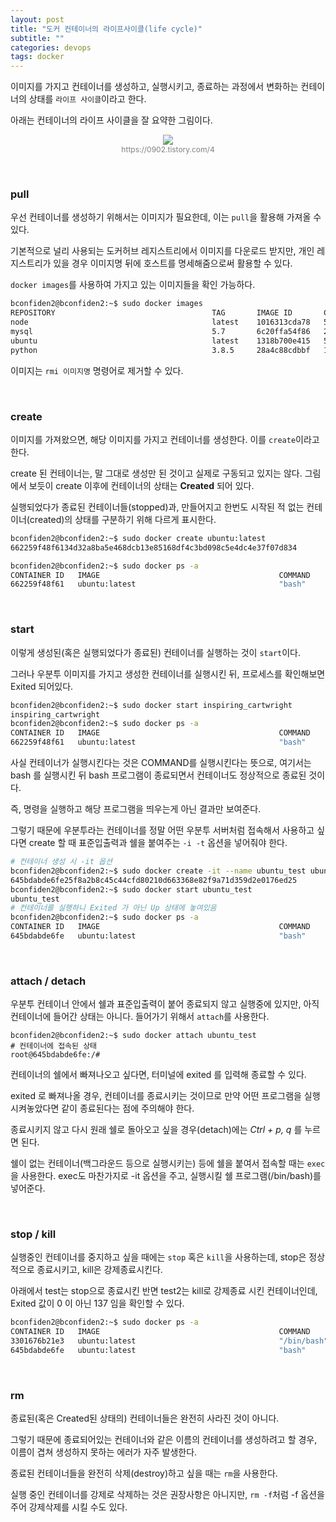 ```yaml
---
layout: post
title: "도커 컨테이너의 라이프사이클(life cycle)"
subtitle: ""
categories: devops
tags: docker
---
```


이미지를 가지고 컨테이너를 생성하고, 실행시키고, 종료하는 과정에서 변화하는 컨테이너의 상태를 ```라이프 사이클```이라고 한다.

아래는 컨테이너의 라이프 사이클을 잘 요약한 그림이다.

<figure style="display:block; text-align:center;">
  <img src="https://t1.daumcdn.net/cfile/tistory/99F72A3B5B7B7CB82E?download">
  <figcaption style="text-align:center; font-size:12px; color:#808080">
    https://0902.tistory.com/4
  </figcaption>
</figure>

<br>

### pull

우선 컨테이너를 생성하기 위해서는 이미지가 필요한데, 이는 ```pull```을 활용해 가져올 수 있다.

기본적으로 널리 사용되는 도커허브 레지스트리에서 이미지를 다운로드 받지만, 개인 레지스트리가 있을 경우 이미지명 뒤에 호스트를 명세해줌으로써 활용할 수 있다.

```docker images```를 사용하여 가지고 있는 이미지들을 확인 가능하다.

```bash
bconfiden2@bconfiden2:~$ sudo docker images
REPOSITORY                                   TAG       IMAGE ID       CREATED         SIZE
node                                         latest    1016313cda78   5 days ago      907MB
mysql                                        5.7       6c20ffa54f86   2 weeks ago     448MB
ubuntu                                       latest    1318b700e415   5 weeks ago     72.8MB
python                                       3.8.5     28a4c88cdbbf   11 months ago   882MB
```

이미지는 ```rmi 이미지명``` 명령어로 제거할 수 있다.

<br>

### create

이미지를 가져왔으면, 해당 이미지를 가지고 컨테이너를 생성한다. 이를 ```create```이라고 한다.

create 된 컨테이너는, 말 그대로 생성만 된 것이고 실제로 구동되고 있지는 않다. 그림에서 보듯이 create 이후에 컨테이너의 상태는 **Created** 되어 있다.

실행되었다가 종료된 컨테이너들(stopped)과, 만들어지고 한번도 시작된 적 없는 컨테이너(created)의 상태를 구분하기 위해 다르게 표시한다.

```bash
bconfiden2@bconfiden2:~$ sudo docker create ubuntu:latest
662259f48f6134d32a8ba5e468dcb13e85168df4c3bd098c5e4dc4e37f07d834

bconfiden2@bconfiden2:~$ sudo docker ps -a
CONTAINER ID   IMAGE                                        COMMAND                  CREATED         STATUS                     PORTS     NAMES
662259f48f61   ubuntu:latest                                "bash"                   3 seconds ago   Created                              inspiring_cartwright
```

<br>

### start

이렇게 생성된(혹은 실행되었다가 종료된) 컨테이너를 실행하는 것이 ```start```이다.

그러나 우분투 이미지를 가지고 생성한 컨테이너를 실행시킨 뒤, 프로세스를 확인해보면 Exited 되어있다.
```bash
bconfiden2@bconfiden2:~$ sudo docker start inspiring_cartwright
inspiring_cartwright
bconfiden2@bconfiden2:~$ sudo docker ps -a
CONTAINER ID   IMAGE                                        COMMAND                  CREATED      STATUS                     PORTS     NAMES
662259f48f61   ubuntu:latest                                "bash"                   2 days ago   Exited (0) 3 seconds ago             inspiring_cartwright
```

사실 컨테이너가 실행시킨다는 것은 COMMAND를 실행시킨다는 뜻으로, 여기서는 bash 를 실행시킨 뒤 bash 프로그램이 종료되면서 컨테이너도 정상적으로 종료된 것이다.

즉, 명령을 실행하고 해당 프로그램을 띄우는게 아닌 결과만 보여준다.

그렇기 때문에 우분투라는 컨테이너를 정말 어떤 우분투 서버처럼 접속해서 사용하고 싶다면 create 할 때 표준입출력과 쉘을 붙여주는 ```-i -t``` 옵션을 넣어줘야 한다.

```bash
# 컨테이너 생성 시 -it 옵션
bconfiden2@bconfiden2:~$ sudo docker create -it --name ubuntu_test ubuntu:latest
645bdabde6fe25f8a2b8c45c44cfd80210d663368e82f9a71d359d2e0176ed25
bconfiden2@bconfiden2:~$ sudo docker start ubuntu_test
ubuntu_test
# 컨테이너를 실행하니 Exited 가 아닌 Up 상태에 놓여있음
bconfiden2@bconfiden2:~$ sudo docker ps -a
CONTAINER ID   IMAGE                                        COMMAND                  CREATED          STATUS                    PORTS     NAMES
645bdabde6fe   ubuntu:latest                                "bash"                   20 seconds ago   Up 4 seconds                        ubuntu_test
```

<br>

### attach / detach

우분투 컨테이너 안에서 쉘과 표준입출력이 붙어 종료되지 않고 실행중에 있지만, 아직 컨테이너에 들어간 상태는 아니다. 들어가기 위해서 ```attach```를 사용한다.

```
bconfiden2@bconfiden2:~$ sudo docker attach ubuntu_test
# 컨테이너에 접속된 상태
root@645bdabde6fe:/#
```

컨테이너의 쉘에서 빠져나오고 싶다면, 터미널에 exited 를 입력해 종료할 수 있다. 

exited 로 빠져나올 경우, 컨테이너를 종료시키는 것이므로 만약 어떤 프로그램을 실행시켜놓았다면 같이 종료된다는 점에 주의해야 한다.

종료시키지 않고 다시 원래 쉘로 돌아오고 싶을 경우(detach)에는 *Ctrl + p, q* 를 누르면 된다.

쉘이 없는 컨테이너(백그라운드 등으로 실행시키는) 등에 쉘을 붙여서 접속할 때는 ```exec```을 사용한다. exec도 마찬가지로 -it 옵션을 주고, 실행시킬 쉘 프로그램(/bin/bash)를 넣어준다.

<br>

### stop / kill

실행중인 컨테이너를 중지하고 싶을 때에는 ```stop``` 혹은 ```kill```을 사용하는데, stop은 정상적으로 종료시키고, kill은 강제종료시킨다.

아래에서 test는 stop으로 종료시킨 반면 test2는 kill로 강제종료 시킨 컨테이너인데, Exited 값이 0 이 아닌 137 임을 확인할 수 있다.

```bash
bconfiden2@bconfiden2:~$ sudo docker ps -a
CONTAINER ID   IMAGE                                        COMMAND                  CREATED          STATUS                       PORTS     NAMES
3301676b21e3   ubuntu:latest                                "/bin/bash"              29 seconds ago   Exited (137) 4 seconds ago             ubuntu_test2
645bdabde6fe   ubuntu:latest                                "bash"                   10 minutes ago   Exited (0) 8 seconds ago               ubuntu_test
```

<br>

### rm

종료된(혹은 Created된 상태의) 컨테이너들은 완전히 사라진 것이 아니다.

그렇기 때문에 종료되어있는 컨테이너와 같은 이름의 컨테이너를 생성하려고 할 경우, 이름이 겹쳐 생성하지 못하는 에러가 자주 발생한다.

종료된 컨테이너들을 완전히 삭제(destroy)하고 싶을 때는 ```rm```을 사용한다.

실행 중인 컨테이너를 강제로 삭제하는 것은 권장사항은 아니지만, ```rm -f```처럼 -f 옵션을 주어 강제삭제를 시킬 수도 있다.